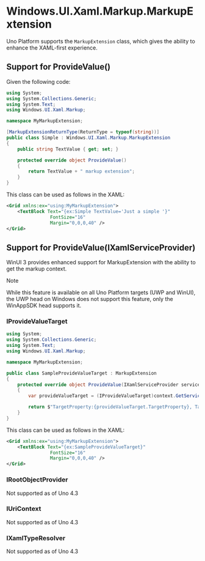 # Windows.UI.Xaml.Markup.MarkupExtension

Uno Platform supports the `MarkupExtension` class, which gives the ability to enhance the XAML-first experience.

## Support for ProvideValue()

Given the following code:
```csharp
using System;
using System.Collections.Generic;
using System.Text;
using Windows.UI.Xaml.Markup;

namespace MyMarkupExtension;

[MarkupExtensionReturnType(ReturnType = typeof(string))]
public class Simple : Windows.UI.Xaml.Markup.MarkupExtension
{
    public string TextValue { get; set; }

    protected override object ProvideValue()
    {
        return TextValue + " markup extension";
    }
}
```

This class can be used as follows in the XAML:
```xml
<Grid xmlns:ex="using:MyMarkupExtension">
    <TextBlock Text="{ex:Simple TextValue='Just a simple '}"
                FontSize="16"
                Margin="0,0,0,40" />
</Grid>
```

## Support for ProvideValue(IXamlServiceProvider)

WinUI 3 provides enhanced support for MarkupExtension with the ability to get the markup context.

> [!NOTE]
> While this feature is available on all Uno Platform targets (UWP and WinUI), the UWP head on Windows does not support this feature, only the WinAppSDK head supports it.

### IProvideValueTarget
```csharp
using System;
using System.Collections.Generic;
using System.Text;
using Windows.UI.Xaml.Markup;

namespace MyMarkupExtension;

public class SampleProvideValueTarget : MarkupExtension
{
    protected override object ProvideValue(IXamlServiceProvider serviceProvider)
    {
		var provideValueTarget = (IProvideValueTarget)context.GetService(typeof(IProvideValueTarget));

        return $"TargetProperty:{provideValueTarget.TargetProperty}, TargetObject:{provideValueTarget.TargetObject}";
    }
}
```

This class can be used as follows in the XAML:
```xml
<Grid xmlns:ex="using:MyMarkupExtension">
    <TextBlock Text="{ex:SampleProvideValueTarget}"
                FontSize="16"
                Margin="0,0,0,40" />
</Grid>
```

### IRootObjectProvider

Not supported as of Uno 4.3

### IUriContext

Not supported as of Uno 4.3

### IXamlTypeResolver
Not supported as of Uno 4.3
